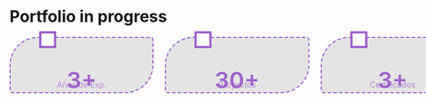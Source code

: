 #  Portfolio in progress

<!-- Statistic Component -->
<div align="center">
    <div id="statistic-body">
        <div class="component">
            <div class="image-content">
                <img src="./public/readme/icons/business_center_white_24dp.svg"/>
            </div>
            <p class="number">3+</p>
            <p class="label">Años de Exp.</p>
        </div>
        <div class="component">
            <div class="image-content">
                <img src="./public/readme/icons/phonelink_white_24dp.svg"/>
            </div>
            <p class="number">30+</p>
            <p class="label">Proyectos</p>
        </div>
        <div class="component">
            <div class="image-content">
                <img src="./public/readme/icons/school_white_24dp.svg"/>
            </div>
            <p class="number">3+</p>
            <p class="label">Certificados</p>
        </div>
    </div>
</div>
<style>
    :root {
        --component-color: #9F61CE;
    }
    #statistic-body {
        display: grid;
        grid-template-columns: repeat(3, 1fr);
        width: 800px;
        height: 100px;
        gap: 20px;
    }
    #statistic-body .component {
        display: flex;
        justify-content: center;
        align-items: center;
        position: relative;
        border: 2px dashed;
        backdrop-filter: invert(10%);
        border-radius: 50px 5px 50px 5px;
        color: var(--component-color);
    }
    #statistic-body .component .number {
        display: flex;
        position: absolute;
        font-size: 40px;
        font-weight: 600;
        top: 10px;
    }
    #statistic-body .component .label {
        display: flex;
        position: absolute;
        opacity: 70%;
        top: 60px;
    }
    #statistic-body .component .image-content {
        display: flex;
        position: absolute;
        justify-content: center;
        align-items: center;
        width: 30px;
        height: 30px;
        top: -12px;
        left: 50px;
        border-radius: 1.5px;
        background-color: var(--component-color);
    }
    #statistic-body .component .image-content img {
        width: 22px;
        height: 22px;
    }
</style>
<!-- Statistic Component -->